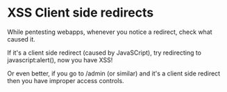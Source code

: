 # XSS Client side redirects

While pentesting webapps, whenever you notice a redirect, check what caused it.

If it's a client side redirect (caused by JavaSCript), try redirecting to javascript:alert(), now you have XSS!

Or even better, if you go to /admin (or similar) and it's a client side redirect then you have improper access controls. 
